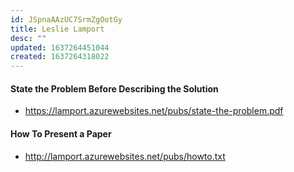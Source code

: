 ```yaml
---
id: JSpnaAAzUC7SrmZgOotGy
title: Leslie Lamport
desc: ""
updated: 1637264451044
created: 1637264318022
---
```


#### State the Problem Before Describing the Solution

- https://lamport.azurewebsites.net/pubs/state-the-problem.pdf

#### How To Present a Paper

- http://lamport.azurewebsites.net/pubs/howto.txt
